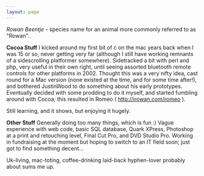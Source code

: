 ```yaml
---
layout: page
---
```




*Rowan Beentje* - species name for an animal more commonly referred to as "Rowan".

**Cocoa Stuff**
I kicked around my first bit of c on the mac years back when I was 15 or so, never getting very far (although I still have working remnants of a sidescrolling platformer somewhere).  Sidetracked a bit with perl and php, very useful in their own right, until seeing assorted bluetooth remote controls for other platforms in 2002.  Thought this was a very nifty idea, cast round for a Mac version (none existed at the time, and for some time after!), and bothered JustinWood to do something about his early prototypes.  Eventually decided with some prodding to do it myself, and started fumbling around with Cocoa; this resulted in Romeo ( http://irowan.com/romeo ).

Still learning, and it shows, but enjoying it hugely.

**Other Stuff**
Generally doing too many things, which is fun :)  Vague experience with web code, basic SQL database, Quark XPress, Photoshop at a print and retouching level, Final Cut Pro, and DVD Studio Pro.  Working in fundraising at the moment but hoping to switch to an IT field soon; just got to find something decent...

Uk-living, mac-toting, coffee-drinking laid-back hyphen-lover probably about sums me up.
